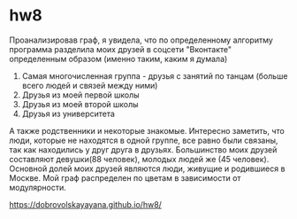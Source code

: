 # hw8
Проанализировав граф, я увидела, что по определенному алгоритму программа разделила моих друзей в соцсети "Вконтакте" определенным образом (именно таким, каким я думала)
 1. Самая многочисленная группа - друзья с занятий по танцам (больше всего людей и связей между ними)
 2. Друзья из моей первой школы
 3. Друзья из моей второй школы
 4. Друзья из университета
 
 
 А также родственники и некоторые знакомые.
 Интересно заметить, что люди, которые не находятся в одной группе, все равно были связаны, так как находились у друг друга в друзьях.
 Большинство моих друзей составляют девушки(88 человек), молодых людей же (45 человек). Основной долей моих друзей являются люди, живущие и родившиеся в Москве.
 Мой граф распределен по цветам в зависимости от модулярности.
 
 https://dobrovolskayayana.github.io/hw8/
